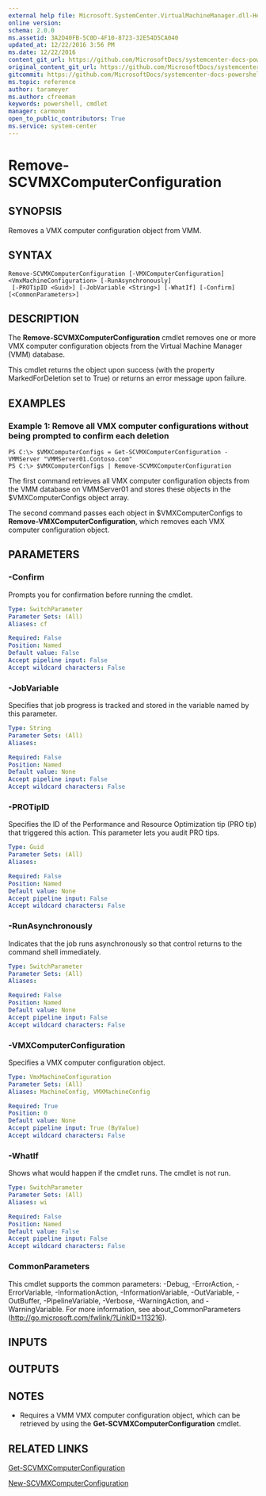 ```yaml
---
external help file: Microsoft.SystemCenter.VirtualMachineManager.dll-Help.xml
online version: 
schema: 2.0.0
ms.assetid: 3A2D40FB-5C0D-4F10-8723-32E54D5CA040
updated_at: 12/22/2016 3:56 PM
ms.date: 12/22/2016
content_git_url: https://github.com/MicrosoftDocs/systemcenter-docs-powershell/blob/live/systemcenter-cmdlets/SystemCenter2016/VirtualMachineManager/vlatest/Remove-SCVMXComputerConfiguration.md
original_content_git_url: https://github.com/MicrosoftDocs/systemcenter-docs-powershell/blob/live/systemcenter-cmdlets/SystemCenter2016/VirtualMachineManager/vlatest/Remove-SCVMXComputerConfiguration.md
gitcommit: https://github.com/MicrosoftDocs/systemcenter-docs-powershell/blob/96e5647587661652225fbdd2c797cd4d59d542bc/systemcenter-cmdlets/SystemCenter2016/VirtualMachineManager/vlatest/Remove-SCVMXComputerConfiguration.md
ms.topic: reference
author: tarameyer
ms.author: cfreeman
keywords: powershell, cmdlet
manager: carmonm
open_to_public_contributors: True
ms.service: system-center
---
```


# Remove-SCVMXComputerConfiguration

## SYNOPSIS
Removes a VMX computer configuration object from VMM.

## SYNTAX

```
Remove-SCVMXComputerConfiguration [-VMXComputerConfiguration] <VmxMachineConfiguration> [-RunAsynchronously]
 [-PROTipID <Guid>] [-JobVariable <String>] [-WhatIf] [-Confirm] [<CommonParameters>]
```

## DESCRIPTION
The **Remove-SCVMXComputerConfiguration** cmdlet removes one or more VMX computer configuration objects from the Virtual Machine Manager (VMM) database.

This cmdlet returns the object upon success (with the property MarkedForDeletion set to True) or returns an error message upon failure.

## EXAMPLES

### Example 1: Remove all VMX computer configurations without being prompted to confirm each deletion
```
PS C:\> $VMXComputerConfigs = Get-SCVMXComputerConfiguration -VMMServer "VMMServer01.Contoso.com"
PS C:\> $VMXComputerConfigs | Remove-SCVMXComputerConfiguration
```

The first command retrieves all VMX computer configuration objects from the VMM database on VMMServer01 and stores these objects in the $VMXComputerConfigs object array.

The second command passes each object in $VMXComputerConfigs to **Remove-VMXComputerConfiguration**, which removes each VMX computer configuration object.

## PARAMETERS

### -Confirm
Prompts you for confirmation before running the cmdlet.

```yaml
Type: SwitchParameter
Parameter Sets: (All)
Aliases: cf

Required: False
Position: Named
Default value: False
Accept pipeline input: False
Accept wildcard characters: False
```

### -JobVariable
Specifies that job progress is tracked and stored in the variable named by this parameter.

```yaml
Type: String
Parameter Sets: (All)
Aliases: 

Required: False
Position: Named
Default value: None
Accept pipeline input: False
Accept wildcard characters: False
```

### -PROTipID
Specifies the ID of the Performance and Resource Optimization tip (PRO tip) that triggered this action.
This parameter lets you audit PRO tips.

```yaml
Type: Guid
Parameter Sets: (All)
Aliases: 

Required: False
Position: Named
Default value: None
Accept pipeline input: False
Accept wildcard characters: False
```

### -RunAsynchronously
Indicates that the job runs asynchronously so that control returns to the command shell immediately.

```yaml
Type: SwitchParameter
Parameter Sets: (All)
Aliases: 

Required: False
Position: Named
Default value: None
Accept pipeline input: False
Accept wildcard characters: False
```

### -VMXComputerConfiguration
Specifies a VMX computer configuration object.

```yaml
Type: VmxMachineConfiguration
Parameter Sets: (All)
Aliases: MachineConfig, VMXMachineConfig

Required: True
Position: 0
Default value: None
Accept pipeline input: True (ByValue)
Accept wildcard characters: False
```

### -WhatIf
Shows what would happen if the cmdlet runs.
The cmdlet is not run.

```yaml
Type: SwitchParameter
Parameter Sets: (All)
Aliases: wi

Required: False
Position: Named
Default value: False
Accept pipeline input: False
Accept wildcard characters: False
```

### CommonParameters
This cmdlet supports the common parameters: -Debug, -ErrorAction, -ErrorVariable, -InformationAction, -InformationVariable, -OutVariable, -OutBuffer, -PipelineVariable, -Verbose, -WarningAction, and -WarningVariable. For more information, see about_CommonParameters (http://go.microsoft.com/fwlink/?LinkID=113216).

## INPUTS

## OUTPUTS

## NOTES
* Requires a VMM VMX computer configuration object, which can be retrieved by using the **Get-SCVMXComputerConfiguration** cmdlet.

## RELATED LINKS

[Get-SCVMXComputerConfiguration](xref:SystemCenter2016/VirtualMachineManager/vlatest/Get-SCVMXComputerConfiguration.md)

[New-SCVMXComputerConfiguration](xref:SystemCenter2016/VirtualMachineManager/vlatest/New-SCVMXComputerConfiguration.md)

